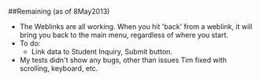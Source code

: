 ##Remaining (as of 8May2013)

- The Weblinks are all working. When you hit 'back' from a weblink, it will bring you back to the main menu, regardless of where you start. 
- To do:
	- Link data to Student Inquiry, Submit button.
- My tests didn't show any bugs, other than issues Tim fixed with scrolling, keyboard, etc.